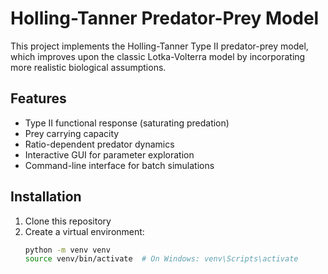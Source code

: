 # Holling-Tanner Predator-Prey Model

This project implements the Holling-Tanner Type II predator-prey model, which improves upon the classic Lotka-Volterra model by incorporating more realistic biological assumptions.

## Features

- Type II functional response (saturating predation)
- Prey carrying capacity
- Ratio-dependent predator dynamics
- Interactive GUI for parameter exploration
- Command-line interface for batch simulations

## Installation

1. Clone this repository
2. Create a virtual environment:
   ```bash
   python -m venv venv
   source venv/bin/activate  # On Windows: venv\Scripts\activate